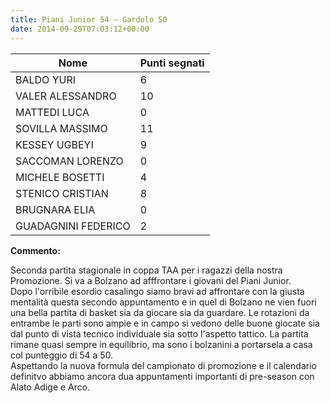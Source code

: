```yaml
---
title: Piani Junior 54 – Gardolo 50
date: 2014-09-29T07:03:12+00:00
---
```

| **Nome** | **Punti segnati** |
| -------- | ----------------- |
| BALDO YURI | 6 |
| VALER ALESSANDRO | 10 |
| MATTEDI LUCA | 0 |
| SOVILLA MASSIMO | 11 |
| KESSEY UGBEYI | 9 |
| SACCOMAN LORENZO | 0 |
| MICHELE BOSETTI | 4 |
| STENICO CRISTIAN | 8 |
| BRUGNARA ELIA | 0 |
| GUADAGNINI FEDERICO | 2 |

**Commento:**

Seconda partita stagionale in coppa TAA per i ragazzi della nostra Promozione. Si va a Bolzano ad afffrontare i giovani del Piani Junior.  
Dopo l'orribile esordio casalingo siamo bravi ad affrontare con la giusta mentalità questa secondo appuntamento e in quel di Bolzano ne vien fuori una bella partita di basket sia da giocare sia da guardare. Le rotazioni da entrambe le parti sono ampie e in campo si vedono delle buone giocate sia dal punto di vista tecnico individuale sia sotto l'aspetto tattico. La partita rimane quasi sempre in equilibrio, ma sono i bolzanini a portarsela a casa col punteggio di 54 a 50.  
Aspettando la nuova formula del campionato di promozione e il calendario definitvo abbiamo ancora dua appuntamenti importanti di pre-season con Alato Adige e Arco.